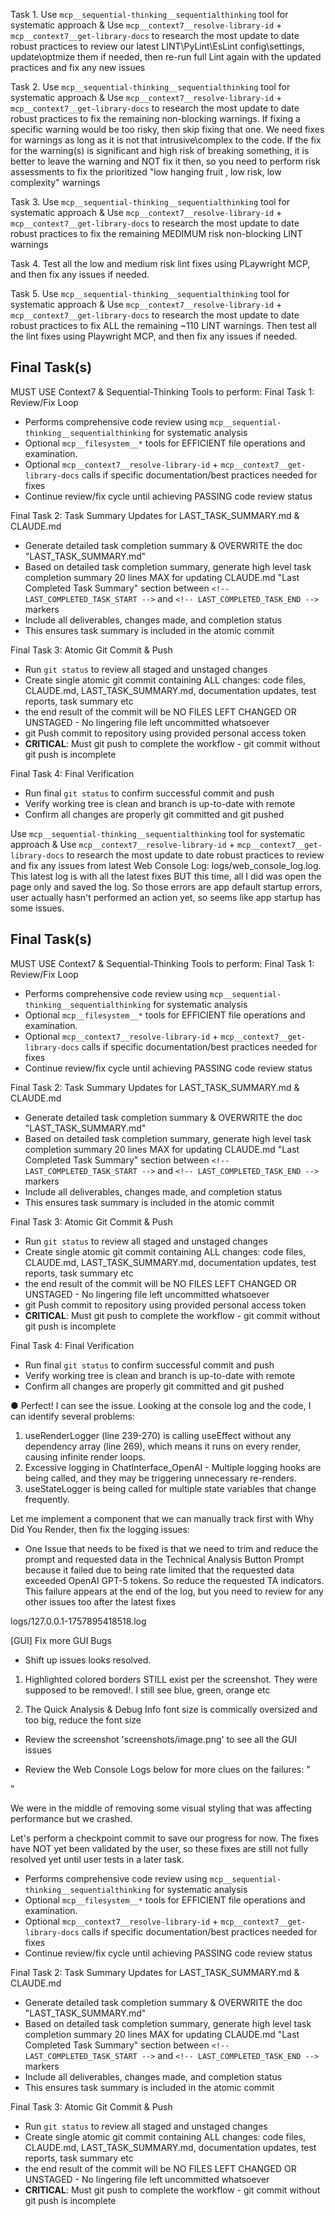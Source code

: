 
Task 1. Use `mcp__sequential-thinking__sequentialthinking` tool for systematic approach & Use `mcp__context7__resolve-library-id` + `mcp__context7__get-library-docs` to research the most update to date robust practices to review our latest LINT\PyLint\EsLint config\settings, update\optmize them if needed, then re-run full Lint again with the updated practices and fix any new issues

Task 2. Use `mcp__sequential-thinking__sequentialthinking` tool for systematic approach & Use `mcp__context7__resolve-library-id` + `mcp__context7__get-library-docs` to research the most update to date robust practices to fix the remaining non-blocking warnings.  If fixing a specific warning would be too risky, then skip fixing that one.  We need fixes for warnings as long as it is not that intrusive\complex to the code.  If the fix for the warning(s) is significant and high risk of breaking something, it is better to leave the warning and NOT fix it then, so you need to perform risk assessments to fix the prioritized "low hanging fruit , low risk, low complexity" warnings

Task 3. Use `mcp__sequential-thinking__sequentialthinking` tool for systematic approach & Use `mcp__context7__resolve-library-id` + `mcp__context7__get-library-docs` to research the most update to date robust practices to fix the remaining MEDIMUM risk non-blocking LINT warnings

Task 4. Test all the low and medium risk lint fixes using PLaywright MCP, and then fix any issues if needed.

Task 5. Use `mcp__sequential-thinking__sequentialthinking` tool for systematic approach & Use `mcp__context7__resolve-library-id` + `mcp__context7__get-library-docs` to research the most update to date robust practices to fix ALL the remaining ~110 LINT warnings.  Then test all the lint fixes using Playwright MCP, and then fix any issues if needed.

## Final Task(s)

MUST USE Context7 & Sequential-Thinking Tools to perform: Final Task 1: Review/Fix Loop

- Performs comprehensive code review using `mcp__sequential-thinking__sequentialthinking` for systematic analysis
- Optional `mcp__filesystem__*` tools for EFFICIENT file operations and examination.
- Optional `mcp__context7__resolve-library-id` + `mcp__context7__get-library-docs` calls if specific documentation/best practices needed for fixes
- Continue review/fix cycle until achieving PASSING code review status

Final Task 2: Task Summary Updates for LAST_TASK_SUMMARY.md & CLAUDE.md

- Generate detailed task completion summary & OVERWRITE the doc "LAST_TASK_SUMMARY.md"
- Based on detailed task completion summary, generate high level task completion summary 20 lines MAX for updating CLAUDE.md "Last Completed Task Summary" section between `<!-- LAST_COMPLETED_TASK_START -->` and `<!-- LAST_COMPLETED_TASK_END -->` markers
- Include all deliverables, changes made, and completion status
- This ensures task summary is included in the atomic commit

Final Task 3: Atomic Git Commit & Push

- Run `git status` to review all staged and unstaged changes
- Create single atomic git commit containing ALL changes: code files, CLAUDE.md, LAST_TASK_SUMMARY.md, documentation updates, test reports, task summary etc
- the end result of the commit will be NO FILES LEFT CHANGED OR UNSTAGED - No lingering file left uncommitted whatsoever
- git Push commit to repository using provided personal access token
- **CRITICAL**: Must git push to complete the workflow - git commit without git push is incomplete

Final Task 4: Final Verification

- Run final `git status` to confirm successful commit and push
- Verify working tree is clean and branch is up-to-date with remote
- Confirm all changes are properly git committed and git pushed

Use `mcp__sequential-thinking__sequentialthinking` tool for systematic approach & Use `mcp__context7__resolve-library-id` + `mcp__context7__get-library-docs` to research the most update to date robust practices to review and fix any issues from latest Web Console Log: logs/web_console_log.log.  This latest log is with all the latest fixes BUT this time, all I did was open the page only and saved the log.  So those errors are app default startup errors, user actually hasn't performed an action yet, so seems like app startup has some issues.

## Final Task(s)

MUST USE Context7 & Sequential-Thinking Tools to perform: Final Task 1: Review/Fix Loop

- Performs comprehensive code review using `mcp__sequential-thinking__sequentialthinking` for systematic analysis
- Optional `mcp__filesystem__*` tools for EFFICIENT file operations and examination.
- Optional `mcp__context7__resolve-library-id` + `mcp__context7__get-library-docs` calls if specific documentation/best practices needed for fixes
- Continue review/fix cycle until achieving PASSING code review status

Final Task 2: Task Summary Updates for LAST_TASK_SUMMARY.md & CLAUDE.md

- Generate detailed task completion summary & OVERWRITE the doc "LAST_TASK_SUMMARY.md"
- Based on detailed task completion summary, generate high level task completion summary 20 lines MAX for updating CLAUDE.md "Last Completed Task Summary" section between `<!-- LAST_COMPLETED_TASK_START -->` and `<!-- LAST_COMPLETED_TASK_END -->` markers
- Include all deliverables, changes made, and completion status
- This ensures task summary is included in the atomic commit

Final Task 3: Atomic Git Commit & Push

- Run `git status` to review all staged and unstaged changes
- Create single atomic git commit containing ALL changes: code files, CLAUDE.md, LAST_TASK_SUMMARY.md, documentation updates, test reports, task summary etc
- the end result of the commit will be NO FILES LEFT CHANGED OR UNSTAGED - No lingering file left uncommitted whatsoever
- git Push commit to repository using provided personal access token
- **CRITICAL**: Must git push to complete the workflow - git commit without git push is incomplete

Final Task 4: Final Verification

- Run final `git status` to confirm successful commit and push
- Verify working tree is clean and branch is up-to-date with remote
- Confirm all changes are properly git committed and git pushed

● Perfect! I can see the issue. Looking at the console log and the code, I can identify several problems:

  1. useRenderLogger (line 239-270) is calling useEffect without any dependency array (line 269), which means it runs on every render, causing infinite render loops.
  2. Excessive logging in ChatInterface_OpenAI - Multiple logging hooks are being called, and they may be triggering unnecessary re-renders.
  3. useStateLogger is being called for multiple state variables that change frequently.

  Let me implement a component that we can manually track first with Why Did You Render, then fix the logging issues:

- One Issue that needs to be fixed is that we need to trim and reduce the prompt and requested data in the Technical Analysis Button Prompt because it failed due to being rate limited that the requested data exceeded OpenAI GPT-5 tokens. So reduce the requested TA indicators.  This failure appears at the end of the log, but you need to review for any other issues too after the latest fixes

logs/127.0.0.1-1757895418518.log

[GUI] Fix more GUI Bugs

- Shift up issues looks resolved.

1. Highlighted colored borders STILL exist per the screenshot.  They were supposed to be removed!. I still see blue, green, orange etc

2. The Quick Analysis & Debug Info font size is commically oversized and too big, reduce the font size

- Review the screenshot 'screenshots/image.png' to see all the GUI issues

- Review the Web Console Logs below for more clues on the failures:
"

"

We were in the middle of removing some visual styling that was affecting performance but we crashed.

Let's perform a checkpoint commit to save our progress for now.  The fixes have NOT yet been validated by the user, so these fixes are still not fully resolved yet until user tests in a later task.

- Performs comprehensive code review using `mcp__sequential-thinking__sequentialthinking` for systematic analysis
- Optional `mcp__filesystem__*` tools for EFFICIENT file operations and examination.
- Optional `mcp__context7__resolve-library-id` + `mcp__context7__get-library-docs` calls if specific documentation/best practices needed for fixes
- Continue review/fix cycle until achieving PASSING code review status

Final Task 2: Task Summary Updates for LAST_TASK_SUMMARY.md & CLAUDE.md

- Generate detailed task completion summary & OVERWRITE the doc "LAST_TASK_SUMMARY.md"
- Based on detailed task completion summary, generate high level task completion summary 20 lines MAX for updating CLAUDE.md "Last Completed Task Summary" section between `<!-- LAST_COMPLETED_TASK_START -->` and `<!-- LAST_COMPLETED_TASK_END -->` markers
- Include all deliverables, changes made, and completion status
- This ensures task summary is included in the atomic commit

Final Task 3: Atomic Git Commit & Push

- Run `git status` to review all staged and unstaged changes
- Create single atomic git commit containing ALL changes: code files, CLAUDE.md, LAST_TASK_SUMMARY.md, documentation updates, test reports, task summary etc
- the end result of the commit will be NO FILES LEFT CHANGED OR UNSTAGED - No lingering file left uncommitted whatsoever
- **CRITICAL**: Must git push to complete the workflow - git commit without git push is incomplete
